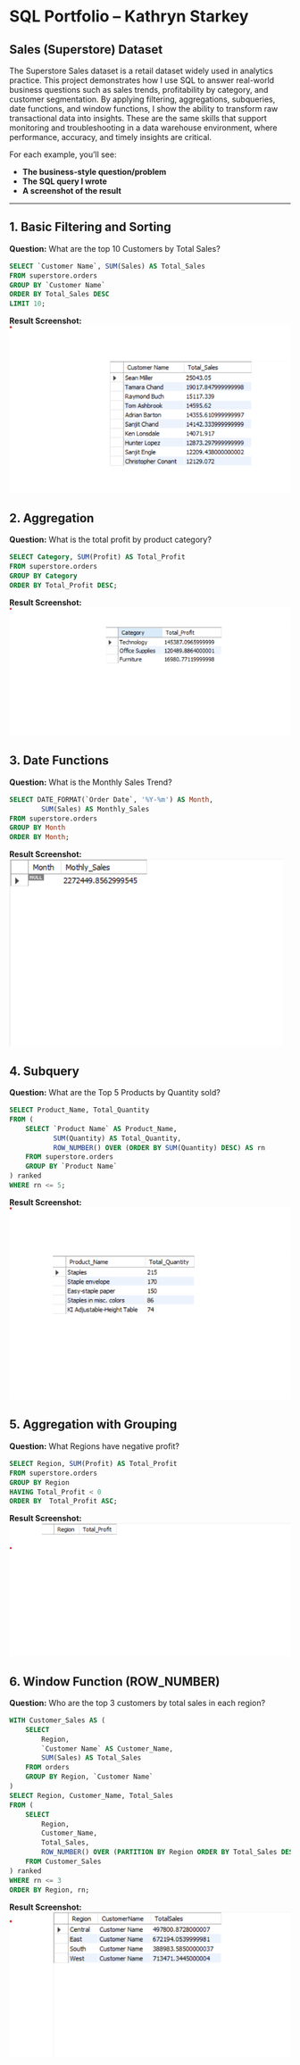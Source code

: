 # SQL Portfolio – Kathryn Starkey  
## Sales (Superstore) Dataset  

The Superstore Sales dataset is a retail dataset widely used in analytics practice. This project demonstrates how I use SQL to answer real-world business questions such as sales trends, profitability by category, and customer segmentation. By applying filtering, aggregations, subqueries, date functions, and window functions, I show the ability to transform raw transactional data into insights. These are the same skills that support monitoring and troubleshooting in a data warehouse environment, where performance, accuracy, and timely insights are critical.
 
For each example, you’ll see:

- **The business-style question/problem**  
- **The SQL query I wrote**  
- **A screenshot of the result**  

---

## 1. Basic Filtering and Sorting  

**Question:** What are the top 10 Customers by Total Sales?  
```sql
SELECT `Customer Name`, SUM(Sales) AS Total_Sales
FROM superstore.orders
GROUP BY `Customer Name`
ORDER BY Total_Sales DESC
LIMIT 10;
```

**Result Screenshot:**
![Top 10 Customers by Total Sales](sales/results/top_sales_by_customer_ss.png)


## 2. Aggregation
   
**Question:** What is the total profit by product category?
```sql
SELECT Category, SUM(Profit) AS Total_Profit
FROM superstore.orders
GROUP BY Category
ORDER BY Total_Profit DESC;
```

**Result Screenshot:**
![Total Profit by Product Category](sales/results/profit_by_category_ss.png)

## 3. Date Functions

**Question:** What is the Monthly Sales Trend?
```sql
SELECT DATE_FORMAT(`Order Date`, '%Y-%m') AS Month,
        SUM(Sales) AS Monthly_Sales
FROM superstore.orders
GROUP BY Month 
ORDER BY Month;
```
**Result Screenshot:**
![Monthly Sales Trend](sales/results/monthly_sales_trends_ss.png)

## 4. Subquery
**Question:** What are the Top 5 Products by Quantity sold?
```sql
SELECT Product_Name, Total_Quantity
FROM (
    SELECT `Product Name` AS Product_Name,
           SUM(Quantity) AS Total_Quantity,
           ROW_NUMBER() OVER (ORDER BY SUM(Quantity) DESC) AS rn
    FROM superstore.orders
    GROUP BY `Product Name`
) ranked
WHERE rn <= 5;
```

**Result Screenshot:**
![Top 5 Products by Quantity Sold](sales/results/top_5_products_by_quantity_sold_ss.png)

## 5. Aggregation with Grouping

**Question:** What Regions have negative profit?
```sql
SELECT Region, SUM(Profit) AS Total_Profit
FROM superstore.orders
GROUP BY Region
HAVING Total_Profit < 0
ORDER BY  Total_Profit ASC;
```

**Result Screenshot:**
![Regions with Negative Profit](sales/results/regions_with_negative_profit_ss.png)

## 6. Window Function (ROW_NUMBER)

**Question:** Who are the top 3 customers by total sales in each region?
```sql
WITH Customer_Sales AS (
    SELECT 
        Region,
        `Customer Name` AS Customer_Name,
        SUM(Sales) AS Total_Sales
    FROM orders
    GROUP BY Region, `Customer Name`
)
SELECT Region, Customer_Name, Total_Sales
FROM (
    SELECT 
        Region,
        Customer_Name,
        Total_Sales,
        ROW_NUMBER() OVER (PARTITION BY Region ORDER BY Total_Sales DESC) AS rn
    FROM Customer_Sales
) ranked
WHERE rn <= 3
ORDER BY Region, rn;
```

**Result Screenshot:**
![Top 3 Customers By Total Sales in each Region](sales/results/top_3_customers_by_total_sales_in_each_region_ss.png)
